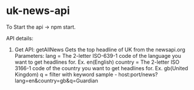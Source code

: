 # uk-news-api

To Start the api -> npm start.

API details:

1. Get API: getAllNews
    Gets the top headline of UK from the newsapi.org
    Parameters:
        lang = The 2-letter ISO-639-1 code of the language you want to get headlines for. Ex. en(English)
        country = The 2-letter ISO 3166-1 code of the country you want to get headlines for. Ex. gb(United Kingdom)
        q = filter with keyword
    sample - host:port/news?lang=en&country=gb&q=Guardian